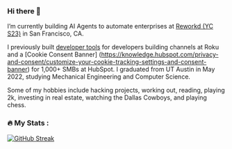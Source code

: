 ### Hi there 👋

I’m currently building AI Agents to automate enterprises at [Reworkd (YC S23)](https://reworkd.ai/) in San Francisco, CA.

I previously built [developer tools](https://developer.roku.com/docs/developer-program/dev-tools/resource-monitor.md) for developers building channels at Roku and a [Cookie Consent Banner] (https://knowledge.hubspot.com/privacy-and-consent/customize-your-cookie-tracking-settings-and-consent-banner) for 1,000+ SMBs at HubSpot. I graduated from UT Austin in May 2022, studying Mechanical Engineering and Computer Science.

Some of my hobbies include hacking projects, working out, reading, playing 2k, investing in real estate, watching the Dallas Cowboys, and playing chess.

### :fire: My Stats :
[![GitHub Streak](https://streak-stats.demolab.com?user=shahrishabh7&mode=weekly)](https://git.io/streak-stats)
